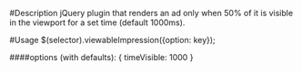 #Description
jQuery plugin that renders an ad only when 50% of it is visible in the viewport for a set time (default 1000ms).

#Usage
    $(selector).viewableImpression({option: key});

####options (with defaults):
    {
      timeVisible: 1000
    } 